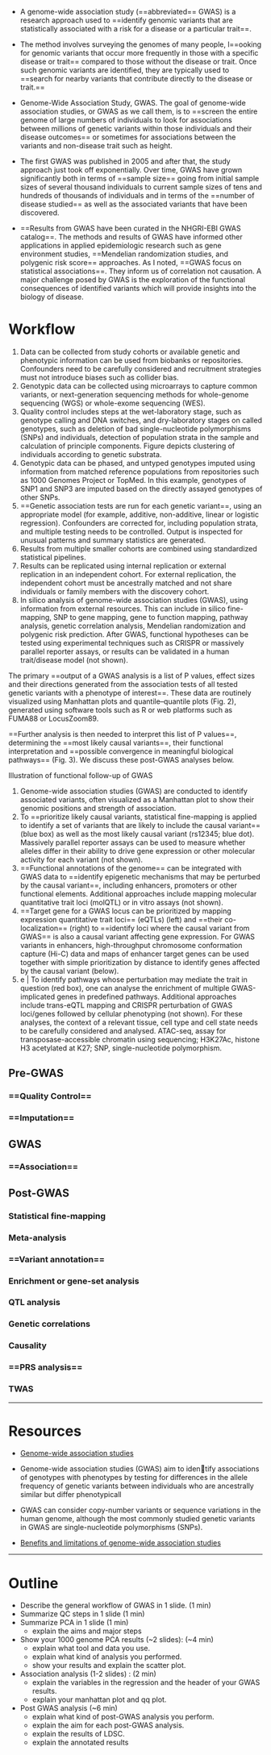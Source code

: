 - A genome-wide association study (==abbreviated== GWAS) is a research approach used to ==identify genomic variants that are statistically associated with a risk for a disease or a particular trait==.
- The method involves surveying the genomes of many people, l==ooking for genomic variants that occur more frequently in those with a specific disease or trait== compared to those without the disease or trait. Once such genomic variants are identified, they are typically used to ==search for nearby variants that contribute directly to the disease or trait.==

- Genome-Wide Association Study, GWAS. The goal of genome-wide association studies, or GWAS as we call them, is to ==screen the entire genome of large numbers of individuals to look for associations between millions of genetic variants within those individuals and their disease outcomes== or sometimes for associations between the variants and non-disease trait such as height. 
- The first GWAS was published in 2005 and after that, the study approach just took off exponentially. Over time, GWAS have grown significantly both in terms of ==sample size== going from initial sample sizes of several thousand individuals to current sample sizes of tens and hundreds of thousands of individuals and in terms of the ==number of disease studied== as well as the associated variants that have been discovered. 
- ==Results from GWAS have been curated in the NHGRI-EBI GWAS catalog==. The methods and results of GWAS have informed other applications in applied epidemiologic research such as gene environment studies, ==Mendelian randomization studies, and polygenic risk score== approaches. As I noted, ==GWAS focus on statistical associations==. They inform us of correlation not causation. A major challenge posed by GWAS is the exploration of the functional consequences of identified variants which will provide insights into the biology of disease.

# Workflow

1. Data can be collected from study cohorts or available genetic and phenotypic information can be used from biobanks or repositories. Confounders need to be carefully considered and recruitment strategies must not introduce biases such as collider bias.
2. Genotypic data can be collected using microarrays to capture common variants, or next-generation sequencing methods for whole-genome sequencing (WGS) or whole-exome sequencing (WES). 
3. Quality control includes steps at the wet-laboratory stage, such as genotype calling and DNA switches, and dry-laboratory stages on called genotypes, such as deletion of bad single-nucleotide polymorphisms (SNPs) and individuals, detection of population strata in the sample and calculation of principle components. Figure depicts clustering of individuals according to genetic substrata.
4. Genotypic data can be phased, and untyped genotypes imputed using information from matched reference populations from repositories such as 1000 Genomes Project or TopMed. In this example, genotypes of SNP1 and SNP3 are imputed based on the directly assayed genotypes of other SNPs.
5. ==Genetic association tests are run for each genetic variant==, using an appropriate model (for example, additive, non-additive, linear or logistic regression). Confounders are corrected for, including population strata, and multiple testing needs to be controlled. Output is inspected for unusual patterns and summary statistics are generated.
6. Results from multiple smaller cohorts are combined using standardized statistical pipelines.
7. Results can be replicated using internal replication or external replication in an independent cohort. For external replication, the independent cohort must be ancestrally matched and not share individuals or family members with the discovery cohort.
8. In silico analysis of genome-wide association studies (GWAS), using information from external resources. This can include in silico fine-mapping, SNP to gene mapping, gene to function mapping, pathway analysis, genetic correlation analysis, Mendelian randomization and polygenic risk prediction. After GWAS, functional hypotheses can be tested using experimental techniques such as CRISPR or massively parallel reporter assays, or results can be validated in a human trait/disease model (not shown).

The primary ==output of a GWAS analysis is a list of P values, effect sizes and their directions generated from the association tests of all tested genetic variants with a phenotype of interest==. These data are routinely visualized using Manhattan plots and quantile–quantile plots (Fig. 2), generated using software tools such as R or web platforms such as FUMA88 or LocusZoom89.

==Further analysis is then needed to interpret this list of P values==, determining the ==most likely causal variants==, their functional interpretation and ==possible convergence in meaningful biological pathways== (Fig. 3). We discuss these post-GWAS analyses below.

Illustration of functional follow-up of GWAS

1. Genome-wide association studies (GWAS) are conducted to identify associated variants, often visualized as a Manhattan plot to show their genomic positions and strength of association. 
2. To ==prioritize likely causal variants, statistical fine-mapping is applied to identify a set of variants that are likely to include the causal variant== (blue box) as well as the most likely causal variant (rs12345; blue dot). Massively parallel reporter assays can be used to measure whether alleles differ in their ability to drive gene expression or other molecular activity for each variant (not shown). 
3. ==Functional annotations of the genome== can be integrated with GWAS data to ==identify epigenetic mechanisms that may be perturbed by the causal variant==, including enhancers, promoters or other functional elements. Additional approaches include mapping molecular quantitative trait loci (molQTL) or in vitro assays (not shown). 
4. ==Target gene for a GWAS locus can be prioritized by mapping expression quantitative trait loci== (eQTLs) (left) and ==their co-localization== (right) to ==identify loci where the causal variant from GWAS== is also a causal variant affecting gene expression. For GWAS variants in enhancers, high-throughput chromosome conformation capture (Hi-C) data and maps of enhancer target genes can be used together with simple prioritization by distance to identify genes affected by the causal variant (below). 
5. e | To identify pathways whose perturbation may mediate the trait in question (red box), one can analyse the enrichment of multiple GWAS-implicated genes in predefined pathways. Additional approaches include trans-eQTL mapping and CRISPR perturbation of GWAS loci/genes followed by cellular phenotyping (not shown). For these analyses, the context of a relevant tissue, cell type and cell state needs to be carefully considered and analysed. ATAC-seq, assay for transposase-accessible chromatin using sequencing; H3K27Ac, histone H3 acetylated at K27; SNP, single-nucleotide polymorphism.

## Pre-GWAS
### ==Quality Control==

### ==Imputation==

## GWAS

### ==Association==

## Post-GWAS

### Statistical fine-mapping

### Meta-analysis

### ==Variant annotation==

### Enrichment or gene-set analysis

### QTL analysis

### Genetic correlations

### Causality

### ==PRS analysis==

### TWAS

---

# Resources

- [Genome-wide association studies](https://www.nature.com/articles/s43586-021-00056-9)

- Genome-wide association studies (GWAS) aim to identify associations of genotypes with phenotypes by testing for differences in the allele frequency of genetic variants between individuals who are ancestrally similar but differ phenotypicall
- GWAS can consider copy-number variants or sequence variations in the human genome, although the most commonly studied genetic variants in GWAS are single-nucleotide polymorphisms (SNPs).

- [Benefits and limitations of genome-wide association studies](https://www.nature.com/articles/s41576-019-0127-1)

---

# Outline

- Describe the general workflow of GWAS in 1 slide. (1 min)
- Summarize QC steps in 1 slide (1 min)
- Summarize PCA in 1 slide (1 min)
    - explain the aims and major steps
- Show your 1000 genome PCA results (~2 slides): (~4 min)
    - explain what tool and data you use.
    - explain what kind of analysis you performed.
    - show your results and explain the scatter plot.
- Association analysis (1-2 slides) : (2 min)
    - explain the variables in the regression and the header of your GWAS results.
    - explain your manhattan plot and qq plot.
- Post GWAS analysis (~6 min)
    - explain what kind of post-GWAS analysis you perform.
    - explain the aim for each post-GWAS analysis.
    - explain the results of LDSC.
    - explain the annotated results